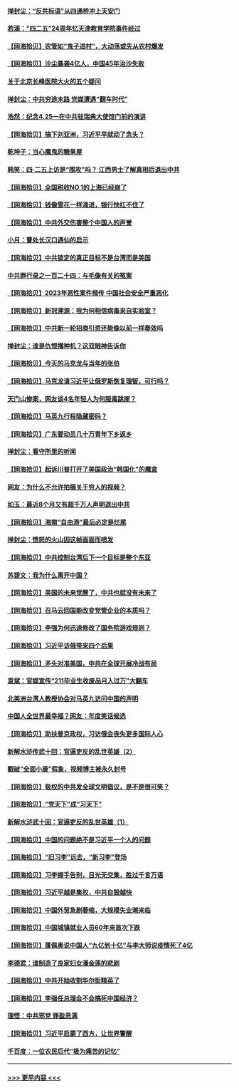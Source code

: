 #### [掸封尘：“反共标语”从四通桥冲上天安门](../pages/nsc993/n13979843.md?t=04241243) 
#### [若溪：“四二五”24周年忆天津教育学院事件经过](../pages/nsc993/n13979819.md?t=04241243) 
#### [【网海拾贝】农管如“鬼子进村”，大动荡或先从农村爆发](../pages/nsc993/n13979567.md?t=04241243) 
#### [【网海拾贝】沙尘暴袭4亿人，中国45年治沙失败](../pages/nsc993/n13978993.md?t=04241243) 
#### [关于北京长峰医院大火的五个疑问](../pages/nsc993/n13978987.md?t=04241243) 
#### [掸封尘：中共穷途末路 党媒遭遇“翻车时代”](../pages/nsc993/n13978914.md?t=04241243) 
#### [浩然：纪念4.25—在中共驻瑞典大使馆门前的演讲](../pages/nsc993/n13978351.md?t=04241243) 
#### [【网海拾贝】搞下刘亚洲，习近平早就动了念头？](../pages/nsc993/n13978334.md?t=04241243) 
#### [乾坤子：当心魔鬼的糖果屋](../pages/nsc993/n13978294.md?t=04241243) 
#### [韩笑：四·二五上访是“围攻”吗？ 江西男士了解真相后退出中共](../pages/nsc993/n13977962.md?t=04241243) 
#### [【网海拾贝】全国税收NO.1的上海已经崩了](../pages/nsc993/n13976442.md?t=04241243) 
#### [【网海拾贝】钱像雪花一样涌进，银行快扛不住了](../pages/nsc993/n13975661.md?t=04241243) 
#### [【网海拾贝】中共外交伤害整个中国人的声誉](../pages/nsc993/n13974936.md?t=04241243) 
#### [小月：曹处长汉口遇仙的启示](../pages/nsc993/n13974139.md?t=04241243) 
#### [【网海拾贝】中共锁定的真正目标不是台湾而是美国](../pages/nsc993/n13974122.md?t=04241243) 
#### [中共罪行录之一百二十四：与毛像有关的冤案](../pages/nsc993/n13974119.md?t=04241243) 
#### [【网海拾贝】2023年恶性案件频传 中国社会安全严重恶化](../pages/nsc993/n13973502.md?t=04241243) 
#### [【网海拾贝】新冠溯源：我为何相信病毒来自实验室？](../pages/nsc993/n13970728.md?t=04241243) 
#### [【网海拾贝】中共新一轮招商引资还能像以前一样奏效吗](../pages/nsc993/n13969682.md?t=04241243) 
#### [掸封尘：谁是仇恨播种机？这双眼神告诉你](../pages/nsc993/n13969159.md?t=04241243) 
#### [【网海拾贝】今天的马克龙与当年的张伯](../pages/nsc993/n13968976.md?t=04241243) 
#### [【网海拾贝】马克龙请习近平让俄罗斯恢复理智，可行吗？](../pages/nsc993/n13968089.md?t=04241243) 
#### [天门山惨案，网友谈4名年轻人为何服毒跳崖？](../pages/nsc993/n13967998.md?t=04241243) 
#### [【网海拾贝】马英九行程隐藏密码？](../pages/nsc993/n13967296.md?t=04241243) 
#### [【网海拾贝】广东要动员几十万青年下乡返乡](../pages/nsc993/n13966396.md?t=04241243) 
#### [掸封尘：看守所里的听闻](../pages/nsc993/n13965394.md?t=04241243) 
#### [【网海拾贝】起诉川普打开了美国政治“韩国化”的魔盒](../pages/nsc993/n13965044.md?t=04241243) 
#### [网友：为什么不允许拍摄关于穷人的视频？](../pages/nsc993/n13965029.md?t=04241243) 
#### [如玉：最近8个月又有超千万人声明退出中共](../pages/nsc993/n13964356.md?t=04241243) 
#### [【网海拾贝】海南“自由港”最后必定是烂尾](../pages/nsc993/n13964321.md?t=04241243) 
#### [掸封尘：愤怒的火山因这帧画面而喷发](../pages/nsc993/n13963996.md?t=04241243) 
#### [【网海拾贝】中共控制台湾后下一个目标是整个东亚](../pages/nsc993/n13963705.md?t=04241243) 
#### [苏碧文：我为什么离开中国？](../pages/nsc993/n13963387.md?t=04241243) 
#### [【网海拾贝】美国的未来觉醒了，中共也就没有未来了](../pages/nsc993/n13962555.md?t=04241243) 
#### [【网海拾贝】召马云回国能改变党管企业的本质吗？](../pages/nsc993/n13961561.md?t=04241243) 
#### [【网海拾贝】李强为何迅速修改了国务院游戏规则？](../pages/nsc993/n13960597.md?t=04241243) 
#### [【网海拾贝】习近平访俄带来四个后果](../pages/nsc993/n13959598.md?t=04241243) 
#### [【网海拾贝】矛头对准美国，中共在全球开展冷战布局](../pages/nsc993/n13958396.md?t=04241243) 
#### [袁斌：官媒宣传“211毕业生收废品月入过万”大翻车](../pages/nsc993/n13958389.md?t=04241243) 
#### [北美洲台湾人教授协会对马英九访问中国的声明](../pages/nsc993/n13956010.md?t=04241243) 
#### [中国人全世界最幸福？网友：年度笑话候选](../pages/nsc993/n13955004.md?t=04241243) 
#### [【网海拾贝】助扶普京政权，习访俄会丧失更多国际人心](../pages/nsc993/n13955002.md?t=04241243) 
#### [新解水浒传武十回：官逼吏反的乱世英雄（2）](../pages/nsc993/n13954942.md?t=04241243) 
#### [戳破“全面小康”假象，视频博主被永久封号](../pages/nsc993/n13953714.md?t=04241243) 
#### [【网海拾贝】极权的中共发全球文明倡议，是不是很可笑？](../pages/nsc993/n13953251.md?t=04241243) 
#### [【网海拾贝】“党天下”成“习天下”](../pages/nsc993/n13952349.md?t=04241243) 
#### [新解水浒武十回：官逼吏反的乱世英雄（1）](../pages/nsc993/n13951483.md?t=04241243) 
#### [【网海拾贝】中国的问题绝不是习近平一个人的问题](../pages/nsc993/n13951475.md?t=04241243) 
#### [【网海拾贝】“旧习李”远去，“新习李”登场](../pages/nsc993/n13950813.md?t=04241243) 
#### [【网海拾贝】习李握手告别，目光无交集，胜过千言万语](../pages/nsc993/n13949873.md?t=04241243) 
#### [【网海拾贝】习近平越是集权，中共自毁越快](../pages/nsc993/n13949348.md?t=04241243) 
#### [【网海拾贝】中国外贸急剧萎缩，大规模失业潮来临](../pages/nsc993/n13947937.md?t=04241243) 
#### [【网海拾贝】中国城镇就业人员60年来首次下跌](../pages/nsc993/n13947338.md?t=04241243) 
#### [【网海拾贝】蓬佩奥说中国人“九亿到十亿”与李大师说疫情死了4亿](../pages/nsc993/n13946389.md?t=04241243) 
#### [李德君：谁制造了良家妇女潘金莲的悲剧](../pages/nsc993/n13945431.md?t=04241243) 
#### [【网海拾贝】中共开始收割华尔街精英了](../pages/nsc993/n13945410.md?t=04241243) 
#### [【网海拾贝】李强任总理会不会搞死中国经济？](../pages/nsc993/n13944761.md?t=04241243) 
#### [理悟：中共邪党 罪盈恶满](../pages/nsc993/n13944541.md?t=04241243) 
#### [【网海拾贝】习近平启蒙了西方，让世界警醒](../pages/nsc993/n13944390.md?t=04241243) 
#### [千百度：一位农民后代“极为痛苦的记忆”](../pages/nsc993/n13943156.md?t=04241243) 

----
#### [ >>> 更早内容 <<< ](../indexes/nsc993-earlier.md)
